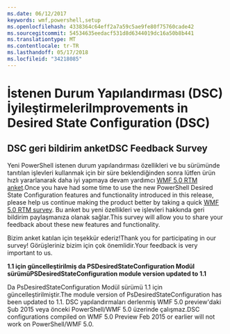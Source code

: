 ```yaml
---
ms.date: 06/12/2017
keywords: wmf,powershell,setup
ms.openlocfilehash: 4338364c64eff2a7a59c5ae9fe80f75760cade42
ms.sourcegitcommit: 54534635eedacf531d8d6344019dc16a50b8b441
ms.translationtype: MT
ms.contentlocale: tr-TR
ms.lasthandoff: 05/17/2018
ms.locfileid: "34218085"
---
```

# <a name="improvements-in-desired-state-configuration-dsc"></a><span data-ttu-id="e51df-102">İstenen Durum Yapılandırması (DSC) İyileştirmeleri</span><span class="sxs-lookup"><span data-stu-id="e51df-102">Improvements in Desired State Configuration (DSC)</span></span>

## <a name="dsc-feedback-survey"></a><span data-ttu-id="e51df-103">DSC geri bildirim anket</span><span class="sxs-lookup"><span data-stu-id="e51df-103">DSC Feedback Survey</span></span>

<span data-ttu-id="e51df-104">Yeni PowerShell istenen durum yapılandırması özellikleri ve bu sürümünde tanıtılan işlevleri kullanmak için bir süre beklendiğinden sonra lütfen ürün hızlı yararlanarak daha iyi yapmaya devam yardımcı [WMF 5.0 RTM anket](https://www.surveymonkey.com/r/SGLQM5W).</span><span class="sxs-lookup"><span data-stu-id="e51df-104">Once you have had some time to use the new PowerShell Desired State Configuration features and functionality introduced in this release, please help us continue making the product better by taking a quick [WMF 5.0 RTM survey](https://www.surveymonkey.com/r/SGLQM5W).</span></span> <span data-ttu-id="e51df-105">Bu anket bu yeni özellikleri ve işlevleri hakkında geri bildirim paylaşmanıza olanak sağlar.</span><span class="sxs-lookup"><span data-stu-id="e51df-105">This survey will allow you to share your feedback about these new features and functionality.</span></span>

<span data-ttu-id="e51df-106">Bizim anket katılan için teşekkür ederiz!</span><span class="sxs-lookup"><span data-stu-id="e51df-106">Thank you for participating in our survey!</span></span> <span data-ttu-id="e51df-107">Görüşleriniz bizim için çok önemlidir.</span><span class="sxs-lookup"><span data-stu-id="e51df-107">Your feedback is very important to us.</span></span>

<span data-ttu-id="e51df-108">**1.1 için güncelleştirilmiş da PSDesiredStateConfiguration Modül sürümü**</span><span class="sxs-lookup"><span data-stu-id="e51df-108">**PSDesiredStateConfiguration module version updated to 1.1**</span></span>

<span data-ttu-id="e51df-109">Da PsDesiredStateConfiguration Modül sürümü 1.1 için güncelleştirilmiştir.</span><span class="sxs-lookup"><span data-stu-id="e51df-109">The module version of PsDesiredStateConfiguration has been updated to 1.1.</span></span> <span data-ttu-id="e51df-110">DSC yapılandırmaları derlenmiş WMF 5.0 preview'daki Şub 2015 veya önceki PowerShell/WMF 5.0 üzerinde çalışmaz.</span><span class="sxs-lookup"><span data-stu-id="e51df-110">DSC configurations compiled on WMF 5.0 Preview Feb 2015 or earlier will not work on PowerShell/WMF 5.0.</span></span>
